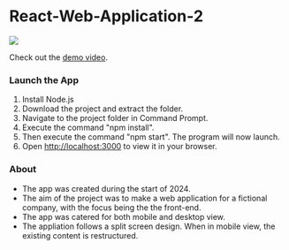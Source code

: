 # React-Web-Application-2

<img src="src/Images/Web App 2 Promo Pic.png"/>

Check out the [demo video](https://youtu.be/Tp1rolono30).

### Launch the App

1) Install Node.js
2) Download the project and extract the folder.
3) Navigate to the project folder in Command Prompt.
4) Execute the command "npm install".
5) Then execute the command "npm start". The program will now launch. 
6) Open [http://localhost:3000](http://localhost:3000) to view it in your browser.

### About

- The app was created during the start of 2024.
- The aim of the project was to make a web application for a fictional company, with the focus being the the front-end.
- The app was catered for both mobile and desktop view.
- The appliation follows a split screen design. When in mobile view, the existing content is restructured.
